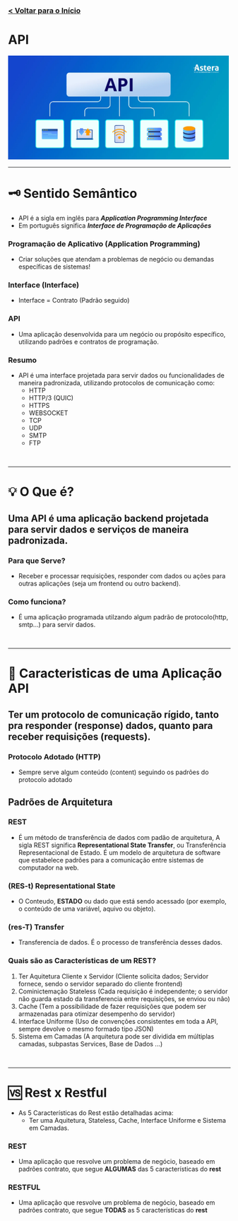### [< Voltar para o Início](./)

# API
<img src="./docs/api.webp" alt="API" title="API" style="max-width: 500px;">

<br>
<hr>

# 🗝️ Sentido Semântico
- API é a sigla em inglês para ***Application Programming Interface***
- Em português significa ***Interface de Programação de Aplicações***

### Programação de Aplicativo (Application Programming)
- Criar soluções que atendam a problemas de negócio ou demandas específicas de sistemas!

### Interface (Interface)
- Interface = Contrato (Padrão seguido)

### API
- Uma aplicação desenvolvida para um negócio ou propósito específico, utilizando padrões e contratos de programação.
  
### Resumo
- API é uma interface projetada para servir dados ou funcionalidades de maneira padronizada, utilizando protocolos de comunicação como:
   - HTTP
   - HTTP/3 (QUIC)
   - HTTPS
   - WEBSOCKET
   - TCP
   - UDP
   - SMTP
   - FTP
 
<br>
<hr>

# 💡 O Que é?
## Uma API é uma aplicação backend projetada para servir dados e serviços de maneira padronizada.
 
### Para que Serve?
- Receber e processar requisições, responder com dados ou ações para outras aplicações (seja um frontend ou outro backend).
 
### Como funciona?
- É uma aplicação programada utilzando algum padrão de protocolo(http, smtp...) para servir dados.

<br>
<hr>

# 💾 Caracteristicas de uma Aplicação API
## Ter um protocolo de comunicação rígido, tanto pra responder (response) dados, quanto para receber requisições (requests).

### Protocolo Adotado (HTTP)
- Sempre serve algum conteúdo (content) seguindo os padrões do protocolo adotado
## Padrões de Arquitetura
### REST
  - É um método de transferência de dados com padão de arquitetura, A sigla REST significa **Representational State Transfer**, ou Transferência Representacional de Estado. É um modelo de arquitetura de software que estabelece padrões para a comunicação entre sistemas de computador na web.
 
### (RES-t) Representational **State**
- O Conteudo, **ESTADO** ou dado que está sendo acessado (por exemplo, o conteúdo de uma variável, aquivo ou objeto).

### (res-T) Transfer
- Transferencia de dados. É o processo de transferência desses dados.

### Quais são as Características de um REST?
1. Ter Aquitetura Cliente x Servidor (Cliente solicita dados; Servidor fornece, sendo o servidor separado do cliente frontend)
2. Cominictemação Stateless (Cada requisição é independente; o servidor não guarda estado da transferencia entre requisições, se enviou ou não)
3. Cache (Tem a possibilidade de fazer requisições que podem ser armazenadas para otimizar desempenho do servidor)
4. Interface Uniforme (Uso de convenções consistentes em toda a API, sempre devolve o mesmo formado tipo JSON)
5. Sistema em Camadas (A arquitetura pode ser dividida em múltiplas camadas, subpastas Services, Base de Dados ...)


<br>
<hr>

# 🆚 Rest x Restful
- As 5 Características do Rest estão detalhadas acima: 
  - Ter uma Aquitetura, Stateless, Cache, Interface Uniforme e Sistema em Camadas.
  
### REST
- Uma aplicação que resvolve um problema de negócio, baseado em padrões contrato, que segue **ALGUMAS** das 5 características do **rest**
### RESTFUL
- Uma aplicação que resvolve um problema de negócio, baseado em padrões contrato, que segue **TODAS** as 5 características do **rest**
